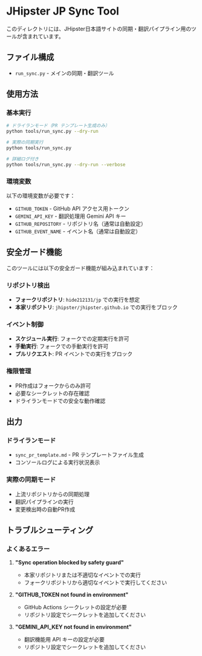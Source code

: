 # JHipster JP Sync Tool

このディレクトリには、JHipster日本語サイトの同期・翻訳パイプライン用のツールが含まれています。

## ファイル構成

- `run_sync.py` - メインの同期・翻訳ツール

## 使用方法

### 基本実行

```bash
# ドライランモード（PR テンプレート生成のみ）
python tools/run_sync.py --dry-run

# 実際の同期実行
python tools/run_sync.py

# 詳細ログ付き
python tools/run_sync.py --dry-run --verbose
```

### 環境変数

以下の環境変数が必要です：

- `GITHUB_TOKEN` - GitHub API アクセス用トークン
- `GEMINI_API_KEY` - 翻訳処理用 Gemini API キー
- `GITHUB_REPOSITORY` - リポジトリ名（通常は自動設定）
- `GITHUB_EVENT_NAME` - イベント名（通常は自動設定）

## 安全ガード機能

このツールには以下の安全ガード機能が組み込まれています：

### リポジトリ検出
- **フォークリポジトリ**: `hide212131/jp` での実行を想定
- **本家リポジトリ**: `jhipster/jhipster.github.io` での実行をブロック

### イベント制御
- **スケジュール実行**: フォークでの定期実行を許可
- **手動実行**: フォークでの手動実行を許可  
- **プルリクエスト**: PR イベントでの実行をブロック

### 権限管理
- PR作成はフォークからのみ許可
- 必要なシークレットの存在確認
- ドライランモードでの安全な動作確認

## 出力

### ドライランモード
- `sync_pr_template.md` - PR テンプレートファイル生成
- コンソールログによる実行状況表示

### 実際の同期モード
- 上流リポジトリからの同期処理
- 翻訳パイプラインの実行
- 変更検出時の自動PR作成

## トラブルシューティング

### よくあるエラー

1. **"Sync operation blocked by safety guard"**
   - 本家リポジトリまたは不適切なイベントでの実行
   - フォークリポジトリから適切なイベントで実行してください

2. **"GITHUB_TOKEN not found in environment"**
   - GitHub Actions シークレットの設定が必要
   - リポジトリ設定でシークレットを追加してください

3. **"GEMINI_API_KEY not found in environment"**
   - 翻訳機能用 API キーの設定が必要
   - リポジトリ設定でシークレットを追加してください